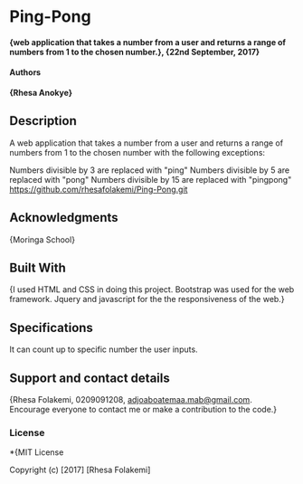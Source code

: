 # Ping-Pong

#### {web application that takes a number from a user and returns a range of numbers from 1 to the chosen number.}, {22nd September, 2017}

#### Authors
 **{Rhesa Anokye}**

## Description

A web application that takes a number from a user and returns a range of numbers from 1 to the chosen number with the following exceptions:

Numbers divisible by 3 are replaced with "ping"
Numbers divisible by 5 are replaced with "pong"
Numbers divisible by 15 are replaced with "pingpong"
https://github.com/rhesafolakemi/Ping-Pong.git

## Acknowledgments
{Moringa School}

## Built With

{I used HTML and CSS in doing this project. Bootstrap was used for the web framework. Jquery and javascript for the the responsiveness of the web.}

## Specifications
It can count up to specific number the user inputs.

## Support and contact details
{Rhesa Folakemi, 0209091208, adjoaboatemaa.mab@gmail.com. Encourage everyone to contact me or make a contribution to the code.}

### License

*{MIT License

Copyright (c) [2017] [Rhesa Folakemi]
